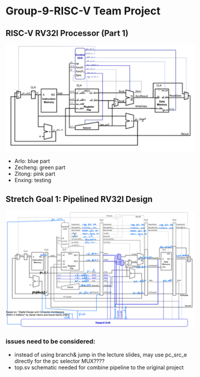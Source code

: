 # Group-9-RISC-V Team Project

## RISC-V RV32I Processor (Part 1)
  
![part 1 task allocation](/images/overall_structure.jpg)

- Arlo: blue part
- Zecheng: green part
- Zitong: pink part
- Enxing: testing

## Stretch Goal 1: Pipelined RV32I Design
![pipeline schematic](/images/pipeline.jpeg)
### issues need to be considered:
- instead of using branch& jump in the lecture slides, may use pc_src_e directly for the pc selector MUX????
- top.sv schematic needed for combine pipeline to the original project
